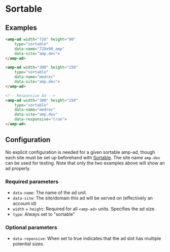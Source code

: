 <!---
Copyright 2016 The AMP HTML Authors. All Rights Reserved.

Licensed under the Apache License, Version 2.0 (the "License");
you may not use this file except in compliance with the License.
You may obtain a copy of the License at

      http://www.apache.org/licenses/LICENSE-2.0

Unless required by applicable law or agreed to in writing, software
distributed under the License is distributed on an "AS-IS" BASIS,
WITHOUT WARRANTIES OR CONDITIONS OF ANY KIND, either express or implied.
See the License for the specific language governing permissions and
limitations under the License.
-->

# Sortable

## Examples

```html
<amp-ad width="728" height="90"
    type="sortable"
    data-name="728x90_amp"
    data-site="amp.dev">
</amp-ad>

<amp-ad width="300" height="250"
    type="sortable"
    data-name="medrec"
    data-site="amp.dev">
</amp-ad>

<!-- Responsive Ad -->
<amp-ad width="300" height="250"
    type="sortable"
    data-name="medrec"
    data-site="amp.dev"
    data-responsive="true">
</amp-ad>
```

## Configuration

No explicit configuration is needed for a given sortable amp-ad, though each site must be set up beforehand with [Sortable](http://sortable.com). The site name `amp.dev` can be used for testing. Note that only the two examples above will show an ad properly.

### Required parameters

* `data-name`: The name of the ad unit.
* `data-site`: The site/domain this ad will be served on (effectively an account id)
* `width` + `height`: Required for all `<amp-ad>` units. Specifies the ad size.
* `type`: Always set to "sortable"

### Optional parameters

* `data-reponsive`: When set to true indicates that the ad slot has multiple potential sizes.
 
